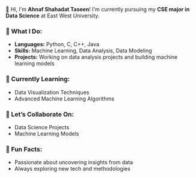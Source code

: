 
👋 Hi, I'm **Ahnaf Shahadat Taseen**! I'm currently pursuing my **CSE major in Data Science** at East West University.

### 🚀 What I Do:
- **Languages:** Python, C, C++, Java
- **Skills:** Machine Learning, Data Analysis, Data Modeling
- **Projects:** Working on data analysis projects and building machine learning models

### 🌱 Currently Learning:
-  Data Visualization Techniques
-  Advanced Machine Learning Algorithms


### 👯 Let’s Collaborate On:
- Data Science Projects
- Machine Learning Models

### 🎯 Fun Facts:
- Passionate about uncovering insights from data
- Always exploring new tech and methodologies

